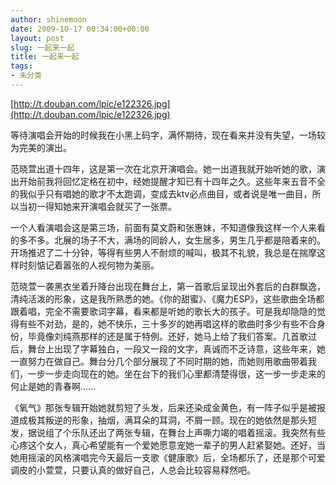```yaml
---
author: shinemoon
date: 2009-10-17 00:34:00+00:00
layout: post
slug: 一起来一起
title: 一起来一起
tags:
- 未分类
---
```


[http://t.douban.com/lpic/e122326.jpg](http://t.douban.com/lpic/e122326.jpg)

等待演唱会开始的时候我在小黑上码字，满怀期待，现在看来并没有失望，一场较为完美的演出。

范晓萱出道十四年，这是第一次在北京开演唱会。她一出道我就开始听她的歌，演出开始前我将回忆定格在初中，经她提醒才知已有十四年之久。这些年来五音不全的我似乎只有唱她的歌才不太跑调，变成去ktv必点曲目，或者说是唯一曲目，所以当初一得知她来开演唱会就买了一张票。

一个人看演唱会这是第三场，前面有莫文蔚和张惠妹，不知道像我这样一个人来看的多不多。北展的场子不大，满场的同龄人，女生居多，男生几乎都是陪着来的。开场推迟了二十分钟，等得有些男人不耐烦的喊叫，极其不礼貌，我总是在揣摩这样时刻惦记着嚣张的人视何物为美丽。

范晓萱一袭黑衣坐着升降台出现在舞台上，第一首歌后呈现出外套后的白群飘逸，清纯活泼的形象，这是我所熟悉的她。《你的甜蜜》、《魔力ESP》，这些歌曲全场都跟着唱，完全不需要歌词字幕，看来都是听她的歌长大的孩子。可是我却隐隐的觉得有些不对劲，是的，她不快乐，三十多岁的她再唱这样的歌曲时多少有些不合身份，毕竟像刘纯燕那样的还是属于特例。还好，她马上给了我们答案。几首歌过后，舞台上出现了字幕独白，一段又一段的文字，真诚而不乏诗意，这些年来，她一直努力在做自己。舞台分几个部分展现了不同时期的她，而她则用歌曲带着我们，一步一步走向现在的她。坐在台下的我们心里都清楚得很，这一步一步走来的何止是她的青春啊……

《氧气》那张专辑开始她就剪短了头发，后来还染成金黄色，有一阵子似乎是被报道成极其叛逆的形象，抽烟，满耳朵的耳洞，不屑一顾。现在的她依然是那头短发，据说组了个乐队还出了两张专辑，在舞台上声嘶力竭的唱着摇滚。我突然有些心疼这个女人，真心希望能有一个爱她愿意宠她一辈子的男人赶紧娶她。还好，当她用摇滚的风格演唱完今天最后一支歌《健康歌》后，全场都乐了，还是那个可爱调皮的小萱萱，只要认真的做好自己，人总会比较容易释然吧。
